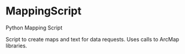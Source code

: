 # MappingScript
Python Mapping Script

Script to create maps and text for data requests. Uses calls to ArcMap libraries.
